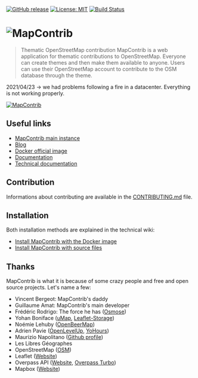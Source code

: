 [![GitHub release](https://img.shields.io/github/release/mapcontrib/mapcontrib.svg)](https://github.com/mapcontrib/mapcontrib/releases)
[![License: MIT](https://img.shields.io/badge/license-MIT-blue.svg)](https://opensource.org/licenses/MIT)
[![Build Status](https://api.travis-ci.org/mapcontrib/mapcontrib.svg?branch=develop)](http://travis-ci.org/mapcontrib/mapcontrib)

# ![MapContrib](https://github.com/mapcontrib/mapcontrib/raw/master/logo.png)

> Thematic OpenStreetMap contribution
MapContrib is a web application for thematic contributions to OpenStreetMap. Everyone can create themes and then make them available to anyone. Users can use their OpenStreetMap account to contribute to the OSM database through the theme. 

2021/04/23 -> we had problems following a fire in a datacenter. Everything is not working properly.


[![MapContrib](https://github.com/mapcontrib/mapcontrib/raw/master/screenshot.png)](https://www.mapcontrib.xyz)


## Useful links

* [MapContrib main instance](https://mapcontrib.xyz)
* [Blog](https://blog.mapcontrib.xyz)
* [Docker official image](https://hub.docker.com/r/mapcontrib/mapcontrib/)
* [Documentation](http://wiki.openstreetmap.org/wiki/MapContrib)
* [Technical documentation](https://github.com/mapcontrib/mapcontrib/wiki)


## Contribution

Informations about contributing are available in the [CONTRIBUTING.md](CONTRIBUTING.md) file.


## Installation

Both installation methods are explained in the technical wiki:

* [Install MapContrib with the Docker image](https://github.com/mapcontrib/mapcontrib/wiki/Install-MapContrib-with-the-Docker-image)
* [Install MapContrib with source files](https://github.com/mapcontrib/mapcontrib/wiki/Install-MapContrib-with-source-files)


## Thanks

MapContrib is what it is because of some crazy people and free and open source projects. Let's name a few:

* Vincent Bergeot: MapContrib's daddy
* Guillaume Amat: MapContrib's main developer
* Frédéric Rodrigo: The force he has ([Osmose](https://github.com/osm-fr/osmose-backend))
* Yohan Boniface ([uMap](https://bitbucket.org/yohanboniface/umap), [Leaflet-Storage](https://github.com/yohanboniface/Leaflet.Storage))
* Noémie Lehuby ([OpenBeerMap](https://github.com/OpenBeerMap/OpenBeerMap.github.io))
* Adrien Pavie ([OpenLevelUp](http://openlevelup.net), [YoHours](http://projets.pavie.info/yohours))
* Maurizio Napolitano ([Github profile](https://github.com/napo))
* Les Libres Géographes
* OpenStreetMap ([OSM](http://osm.org))
* Leaflet ([Website](http://leafletjs.com))
* Overpass API ([Website](http://www.overpass-api.de), [Overpass Turbo](http://overpass-turbo.eu))
* Mapbox ([Website](https://www.mapbox.com))
